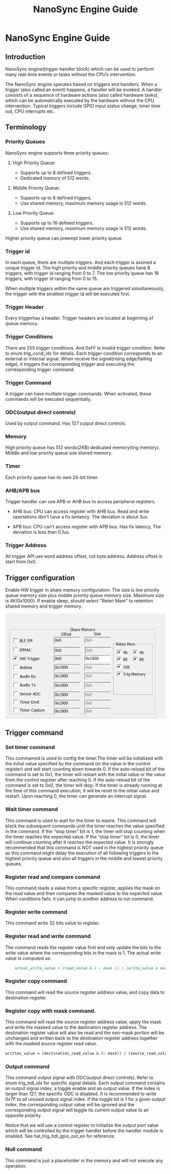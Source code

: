 ﻿---
title: "NanoSync Engine Guide"
---

# NanoSync Engine Guide
## Introduction 
NanoSync engine(trigger handler block) which can be used to perform many real-time events or tasks without the CPU’s intervention.

The NanoSync engine operates based on triggers and handlers. When a trigger (also called an event) happens, a handler will be invoked. A handler consists of a sequence of hardware actions (also called hardware tasks), which can be automatically executed by the hardware without the CPU intervention. Typical triggers include GPIO input status change, timer time out, CPU interrupts etc.

## Terminology
### Priority Queues
NanoSync engine supports three priority queues:

1. High Priority Queue:
   - Supports up to 8 defined triggers.
   - Dedicated memory of 512 words.

2. Middle Priority Queue:
   - Supports up to 8 defined triggers.
   - Use shared memory, maximum memory usage is 512 words.

3. Low Priority Queue:
   - Supports up to 16 defined triggers.
   - Use shared memory, maximum memory usage is 512 words.

 Higher priority queue can preempt lower priority queue. 


### Trigger id

   In each queue, there are multiple triggers. And each trigger is assined a unique trigger id. The high priority and middle priority queues have 8 triggers, with trigger id ranging from 0 to 7. The low priority queue has 16 triggers, with trigger id ranging from 0 to 15.

   When multiple triggers within the same queue are triggered simultaneously, the trigger with the smallest trigger id will be executed first.

### Trigger Header
Every triggerhas a header. Trigger headers are located at beginning of queue memory.

### Trigger Conditions

   There are 255 trigger conditions. And 0xFF is invalid trigger condition. Refer to enum trig_cond_idx for  details. Each trigger condition corresponds to an external or internal signal. When receive the signal(rising edge/failling edge), it triggers the corresponding trigger and executing the corresponding trigger command.

### Trigger Command
A trigger can have multiple trigger commands. When activated, these commands will be executed sequentially.


### ODC(output direct controls)

   Used by output command. Has 127 output direct controls. 

### Memory

   High priority queue has 512 words(2KB) dedicated memory(trig memory).
   Middle and low priority queue use shared memory.
### Timer

   Each priority queue has its own 24-bit timer.

### AHB/APB bus

   Trigger handler can use APB or AHB bus to access peripheral registers.

- AHB bus:
	CPU can access register with AHB bus. Read and write opertations don't have a fix lantency. The deviation is about 3us.
	
- APB bus:
	CPU can't access register with APB bus. Has fix latency, The deviation is less than 0.1us.

### Trigger Address

   All trigger API use word address offset, not byte address. Address offset is start from 0x0.
## Trigger configuration
Enable HW trigger in share memory configuration. The size is low priority queue memory size plus middle priority queue memory size. Maximum size is 4K(0x1000). If enable sleep, should select "Reten Mem" to retention shared memory and trigger memory.

![](/images/trigger0.png)



## Trigger command 
### Set timer command
This commamnd is used to config the timer.The timer will be initialized with the initial value specified by the command (or the value in the control register) and will start counting down towards 0. If the auto-reload bit of the command is set to 0x1, the timer will restart with the initial value or the value from the control register after reaching 0. If the auto-reload bit of the command is set to 0x0, the timer will stop. If the timer is already running at the time of this command execution, it will be reset to the initial value and restart. Upon reaching 0, the timer can generate an interrupt signal.

### Wait timer command
This command is used to wait for the timer to expire. This command will block the subsequent commands until the timer reaches the value specified in the command. If the “stop timer” bit is 1, the timer will stop counting when the timer reaches the expected value. If the “stop timer” bit is 0, the timer will continue counting after it reaches the expected value. It is strongly recommended that this command is NOT used in the highest priority queue as this command might delay the execution of all following triggers in the highest priority queue and also all triggers in the middle and lowest priority queues.

### Register read and compare command

   This command reads a value from a specific register, applies the mask on the read value and then compares the masked value to the expected value. When conditions fails, it can jump to another address to run command.

### Register write command

   This command write 32 bits value to register.

### Register read and write command

   The command reads the register value first and only update the bits to the write value where the corresponding bits in the mask is 1. The actual write value is computed as:
```markdown
	actual_write_value = (read_value & ( ~ mask )) | (write_value & mask).
```

### Register copy command

   This command will read the source register address value, and copy data to destination register.

### Register copy with mask command.

   This command will read the source register address value, apply the mask and write the masked value to the destination register address. The destination register value will also be read and the non-mask portion will be unchanged and written back to the destination register address together with the masked source register read value. 
```markdown
written_value = (destination_read_value & (~ mask)) | (source_read_value & mask).
``````
### Output command
This command output signal with ODC(output direct controls). Refer to enum trig_hdl_idx for specific signal details. Each output command contains an output signal index, a toggle enable and an output value. If the index is larger than 127, the specific ODC is disabled. It is recommended to write 0x7F to all unused output signal index. If the toggle bit is 1 for a given output index, the corresponding output value will be ignored and the corresponding output signal will toggle its current output value to an opposite polarity.

Notice that we will use a control register to initialize the output port value which will be controlled by the trigger handler before the handler module is enabled. See hal\_trig\_hdl\_gpio\_out\_en for reference.

### Null command

   This command is just a placeholder in the memory and will not execute any operation.



